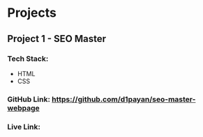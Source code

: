# Projects

## Project 1 - SEO Master
### Tech Stack: 
- HTML
- CSS

### GitHub Link: https://github.com/d1payan/seo-master-webpage
### Live Link: 
